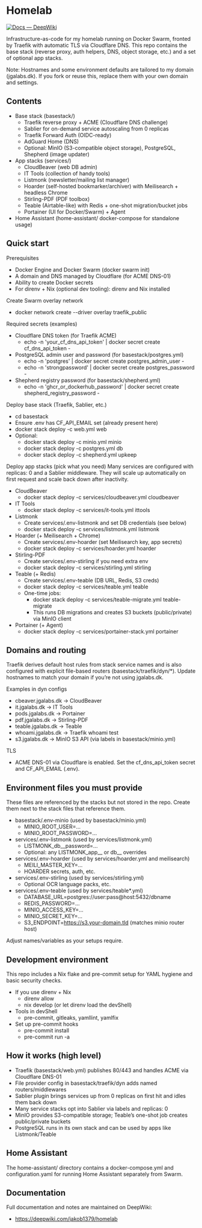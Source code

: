 # Homelab

[![Docs — DeepWiki](https://img.shields.io/badge/Documentation-000?logo=googledocs&logoColor=FFE165&style=for-the-badge)](https://deepwiki.com/jakob1379/homelab)

Infrastructure-as-code for my homelab running on Docker Swarm, fronted by Traefik with automatic TLS via Cloudflare DNS. This repo contains the base stack (reverse proxy, auth helpers, DNS, object storage, etc.) and a set of optional app stacks.

Note: Hostnames and some environment defaults are tailored to my domain (jgalabs.dk). If you fork or reuse this, replace them with your own domain and settings.


## Contents

- Base stack (basestack/)
  - Traefik reverse proxy + ACME (Cloudflare DNS challenge)
  - Sablier for on-demand service autoscaling from 0 replicas
  - Traefik Forward Auth (OIDC-ready)
  - AdGuard Home (DNS)
  - Optional: MinIO (S3-compatible object storage), PostgreSQL, Shepherd (image updater)
- App stacks (services/)
  - CloudBeaver (web DB admin)
  - IT Tools (collection of handy tools)
  - Listmonk (newsletter/mailing list manager)
  - Hoarder (self-hosted bookmarker/archiver) with Meilisearch + headless Chrome
  - Stirling-PDF (PDF toolbox)
  - Teable (Airtable-like) with Redis + one-shot migration/bucket jobs
  - Portainer (UI for Docker/Swarm) + Agent
- Home Assistant (home-assistant/ docker-compose for standalone usage)


## Quick start

Prerequisites
- Docker Engine and Docker Swarm (docker swarm init)
- A domain and DNS managed by Cloudflare (for ACME DNS-01)
- Ability to create Docker secrets
- For direnv + Nix (optional dev tooling): direnv and Nix installed

Create Swarm overlay network
- docker network create --driver overlay traefik_public

Required secrets (examples)
- Cloudflare DNS token (for Traefik ACME)
  - echo -n 'your_cf_dns_api_token' | docker secret create cf_dns_api_token -
- PostgreSQL admin user and password (for basestack/postgres.yml)
  - echo -n 'postgres' | docker secret create postgres_admin_user -
  - echo -n 'strongpassword' | docker secret create postgres_password -
- Shepherd registry password (for basestack/shepherd.yml)
  - echo -n 'ghcr_or_dockerhub_password' | docker secret create shepherd_registry_password -

Deploy base stack (Traefik, Sablier, etc.)
- cd basestack
- Ensure .env has CF_API_EMAIL set (already present here)
- docker stack deploy -c web.yml web
- Optional:
  - docker stack deploy -c minio.yml minio
  - docker stack deploy -c postgres.yml db
  - docker stack deploy -c shepherd.yml upkeep

Deploy app stacks (pick what you need)
Many services are configured with replicas: 0 and a Sablier middleware. They will scale up automatically on first request and scale back down after inactivity.
- CloudBeaver
  - docker stack deploy -c services/cloudbeaver.yml cloudbeaver
- IT Tools
  - docker stack deploy -c services/it-tools.yml ittools
- Listmonk
  - Create services/.env-listmonk and set DB credentials (see below)
  - docker stack deploy -c services/listmonk.yml listmonk
- Hoarder (+ Meilisearch + Chrome)
  - Create services/.env-hoarder (set Meilisearch key, app secrets)
  - docker stack deploy -c services/hoarder.yml hoarder
- Stirling-PDF
  - Create services/.env-stirling if you need extra env
  - docker stack deploy -c services/stirling.yml stirling
- Teable (+ Redis)
  - Create services/.env-teable (DB URL, Redis, S3 creds)
  - docker stack deploy -c services/teable.yml teable
  - One-time jobs:
    - docker stack deploy -c services/teable-migrate.yml teable-migrate
    - This runs DB migrations and creates S3 buckets (public/private) via MinIO client
- Portainer (+ Agent)
  - docker stack deploy -c services/portainer-stack.yml portainer


## Domains and routing

Traefik derives default host rules from stack service names and is also configured with explicit file-based routers (basestack/traefik/dyn/*). Update hostnames to match your domain if you’re not using jgalabs.dk.

Examples in dyn configs
- cbeaver.jgalabs.dk → CloudBeaver
- it.jgalabs.dk → IT Tools
- pods.jgalabs.dk → Portainer
- pdf.jgalabs.dk → Stirling-PDF
- teable.jgalabs.dk → Teable
- whoami.jgalabs.dk → Traefik whoami test
- s3.jgalabs.dk → MinIO S3 API (via labels in basestack/minio.yml)

TLS
- ACME DNS-01 via Cloudflare is enabled. Set the cf_dns_api_token secret and CF_API_EMAIL (.env).


## Environment files you must provide

These files are referenced by the stacks but not stored in the repo. Create them next to the stack files that reference them.

- basestack/.env-minio (used by basestack/minio.yml)
  - MINIO_ROOT_USER=...
  - MINIO_ROOT_PASSWORD=...
- services/.env-listmonk (used by services/listmonk.yml)
  - LISTMONK_db__password=...
  - Optional: any LISTMONK_app__ or db__ overrides
- services/.env-hoarder (used by services/hoarder.yml and meilisearch)
  - MEILI_MASTER_KEY=...
  - HOARDER secrets, auth, etc.
- services/.env-stirling (used by services/stirling.yml)
  - Optional OCR language packs, etc.
- services/.env-teable (used by services/teable*.yml)
  - DATABASE_URL=postgres://user:pass@host:5432/dbname
  - REDIS_PASSWORD=...
  - MINIO_ACCESS_KEY=...
  - MINIO_SECRET_KEY=...
  - S3_ENDPOINT=https://s3.your-domain.tld (matches minio router host)

Adjust names/variables as your setups require.


## Development environment

This repo includes a Nix flake and pre-commit setup for YAML hygiene and basic security checks.
- If you use direnv + Nix
  - direnv allow
  - nix develop (or let direnv load the devShell)
- Tools in devShell
  - pre-commit, gitleaks, yamllint, yamlfix
- Set up pre-commit hooks
  - pre-commit install
  - pre-commit run -a


## How it works (high level)

- Traefik (basestack/web.yml) publishes 80/443 and handles ACME via Cloudflare DNS-01
- File provider config in basestack/traefik/dyn adds named routers/middlewares
- Sablier plugin brings services up from 0 replicas on first hit and idles them back down
- Many service stacks opt into Sablier via labels and replicas: 0
- MinIO provides S3-compatible storage; Teable’s one-shot job creates public/private buckets
- PostgreSQL runs in its own stack and can be used by apps like Listmonk/Teable


## Home Assistant

The home-assistant/ directory contains a docker-compose.yml and configuration.yaml for running Home Assistant separately from Swarm.


## Documentation

Full documentation and notes are maintained on DeepWiki:
- https://deepwiki.com/jakob1379/homelab

